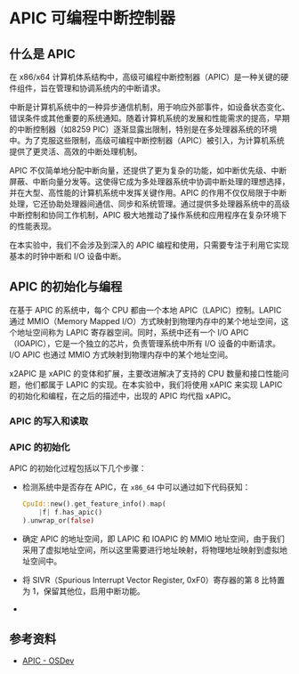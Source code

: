 # APIC 可编程中断控制器

## 什么是 APIC

在 x86/x64 计算机体系结构中，高级可编程中断控制器（APIC）是一种关键的硬件组件，旨在管理和协调系统内的中断请求。

中断是计算机系统中的一种异步通信机制，用于响应外部事件，如设备状态变化、错误条件或其他重要的系统通知。随着计算机系统的发展和性能需求的提高，早期的中断控制器（如8259 PIC）逐渐显露出限制，特别是在多处理器系统的环境中。为了克服这些限制，高级可编程中断控制器（APIC）被引入，为计算机系统提供了更灵活、高效的中断处理机制。

APIC 不仅简单地分配中断向量，还提供了更为复杂的功能，如中断优先级、中断屏蔽、中断向量分发等。这使得它成为多处理器系统中协调中断处理的理想选择，并在大型、高性能的计算机系统中发挥关键作用。APIC 的作用不仅仅局限于中断处理，它还协助处理器间通信、同步和系统管理。通过提供多处理器系统中的高级中断控制和协同工作机制，APIC 极大地推动了操作系统和应用程序在复杂环境下的性能表现。

在本实验中，我们不会涉及到深入的 APIC 编程和使用，只需要专注于利用它实现基本的时钟中断和 I/O 设备中断。

## APIC 的初始化与编程

在基于 APIC 的系统中，每个 CPU 都由一个本地 APIC（LAPIC）控制。LAPIC 通过 MMIO（Memory Mapped I/O）方式映射到物理内存中的某个地址空间，这个地址空间称为 LAPIC 寄存器空间。同时，系统中还有一个 I/O APIC（IOAPIC），它是一个独立的芯片，负责管理系统中所有 I/O 设备的中断请求。I/O APIC 也通过 MMIO 方式映射到物理内存中的某个地址空间。

x2APIC 是 xAPIC 的变体和扩展，主要改进解决了支持的 CPU 数量和接口性能问题，他们都属于 LAPIC 的实现。在本实验中，我们将使用 xAPIC 来实现 LAPIC 的初始化和编程，在之后的描述中，出现的 APIC 均代指 xAPIC。

### APIC 的写入和读取



### APIC 的初始化

APIC 的初始化过程包括以下几个步骤：

- 检测系统中是否存在 APIC，在 `x86_64` 中可以通过如下代码获知：

    ```rust
    CpuId::new().get_feature_info().map(
        |f| f.has_apic()
    ).unwrap_or(false)
    ```

- 确定 APIC 的地址空间，即 LAPIC 和 IOAPIC 的 MMIO 地址空间，由于我们采用了虚拟地址空间，所以这里需要进行地址映射，将物理地址映射到虚拟地址空间中。
- 将 SIVR（Spurious Interrupt Vector Register, 0xF0）寄存器的第 8 比特置为 1，保留其他位，启用中断功能。
-


## 参考资料

- [APIC - OSDev](https://wiki.osdev.org/APIC)
